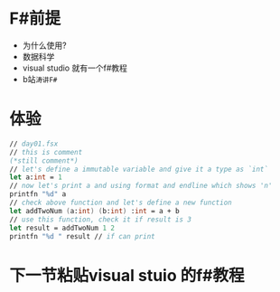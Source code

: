 # F#前提
- 为什么使用?
- 数据科学
- visual studio 就有一个f#教程
- b站`涛讲F#`
# 体验

```fsharp
// day01.fsx
// this is comment 
(*still comment*)
// let's define a immutable variable and give it a type as `int`
let a:int = 1 
// now let's print a and using format and endline which shows 'n'
printfn "%d" a 
// check above function and let's define a new function 
let addTwoNum (a:int) (b:int) :int = a + b 
// use this function, check it if result is 3
let result = addTwoNum 1 2 
printfn "%d " result // if can print
```

# 下一节粘贴visual stuio 的f#教程
